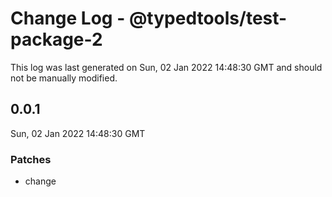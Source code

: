 # Change Log - @typedtools/test-package-2

This log was last generated on Sun, 02 Jan 2022 14:48:30 GMT and should not be manually modified.

## 0.0.1
Sun, 02 Jan 2022 14:48:30 GMT

### Patches

- change

